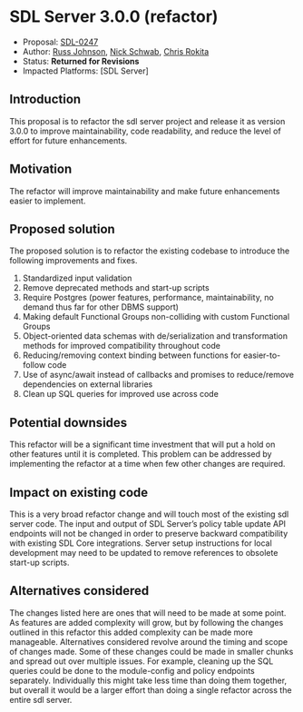 # SDL Server 3.0.0 (refactor)

* Proposal: [SDL-0247](0247-sdl-server-3.md)
* Author:  [Russ Johnson](https://github.com/russjohnson09), [Nick Schwab](https://github.com/nickschwab), [Chris Rokita](https://github.com/crokita)
* Status: **Returned for Revisions**
* Impacted Platforms: [SDL Server]

## Introduction

This proposal is to refactor the sdl server project and release it as version 3.0.0 to improve maintainability, code readability, and reduce the level of effort for future enhancements.


## Motivation

The refactor will improve maintainability and make future enhancements easier to implement.

## Proposed solution

The proposed solution is to refactor the existing codebase to introduce the following improvements and fixes.

1. Standardized input validation
2. Remove deprecated methods and start-up scripts
3. Require Postgres (power features, performance, maintainability, no demand thus far for other DBMS support)
4. Making default Functional Groups non-colliding with custom Functional Groups
5. Object-oriented data schemas with de/serialization and transformation methods for improved compatibility throughout code
6. Reducing/removing context binding between functions for easier-to-follow code
7. Use of async/await instead of callbacks and promises to reduce/remove dependencies on external libraries
8. Clean up SQL queries for improved use across code


## Potential downsides

This refactor will be a significant time investment that will put a hold on other features until it is completed.  This problem can be addressed by implementing the refactor at a time when few other changes are required.


## Impact on existing code

This is a very broad refactor change and will touch most of the existing sdl server code. The input and output of SDL Server’s policy table update API endpoints will not be changed in order to preserve backward compatibility with existing SDL Core integrations. Server setup instructions for local development may need to be updated to remove references to obsolete start-up scripts.

## Alternatives considered

The changes listed here are ones that will need to be made at some point. As features are added complexity will grow, but by following the changes outlined in this refactor this added complexity can be made more manageable. Alternatives considered revolve around the timing and scope of changes made. Some of these changes could be made in smaller chunks and spread out over multiple issues. For example, cleaning up the SQL queries could be done to the module-config and policy endpoints separately. Individually this might take less time than doing them together, but overall it would be a larger effort than doing a single refactor across the entire sdl server.

